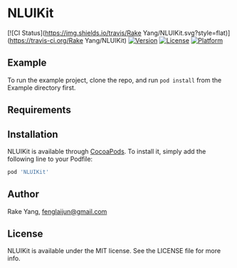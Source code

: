 # NLUIKit

[![CI Status](https://img.shields.io/travis/Rake Yang/NLUIKit.svg?style=flat)](https://travis-ci.org/Rake Yang/NLUIKit)
[![Version](https://img.shields.io/cocoapods/v/NLUIKit.svg?style=flat)](https://cocoapods.org/pods/NLUIKit)
[![License](https://img.shields.io/cocoapods/l/NLUIKit.svg?style=flat)](https://cocoapods.org/pods/NLUIKit)
[![Platform](https://img.shields.io/cocoapods/p/NLUIKit.svg?style=flat)](https://cocoapods.org/pods/NLUIKit)

## Example

To run the example project, clone the repo, and run `pod install` from the Example directory first.

## Requirements

## Installation

NLUIKit is available through [CocoaPods](https://cocoapods.org). To install
it, simply add the following line to your Podfile:

```ruby
pod 'NLUIKit'
```

## Author

Rake Yang, fenglaijun@gmail.com

## License

NLUIKit is available under the MIT license. See the LICENSE file for more info.
